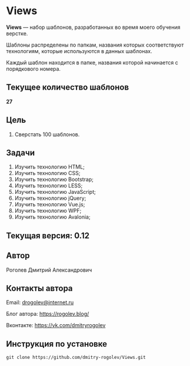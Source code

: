 # Views

**Views** &mdash; набор шаблонов, разработанных во время моего обучения верстке.

Шаблоны распределены по папкам, названия которых соответствуют технологиям, которые используются в данных шаблонах.

Каждый шаблон находится в папке, названия которой начинается с порядкового номера.

## Текущее количество шаблонов

**27**

## Цель

1. Сверстать 100 шаблонов.

## Задачи

1. Изучить технологию HTML;
2. Изучить технологию CSS;
3. Изучить технологию Bootstrap;
4. Изучить технологию LESS;
5. Изучить технологию JavaScript;
6. Изучить технологию jQuery;
7. Изучить технологию Vue.js;
8. Изучить технологию WPF;
9. Изучить технологию Avalonia;

## Текущая версия: 0.12

## Автор

Роголев Дмитрий Александрович

## Контакты автора

Email: drogolev@internet.ru

Блог автора: https://rogolev.blog/

Вконтакте: https://vk.com/dmitryrogolev

## Инструкция по установке

    git clone https://github.com/dmitry-rogolev/Views.git